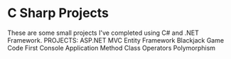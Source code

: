 # C Sharp Projects
 These are some small projects I've completed using C# and .NET Framework.
PROJECTS:
ASP.NET MVC Entity Framework
Blackjack Game
Code First Console Application
Method Class
Operators
Polymorphism
